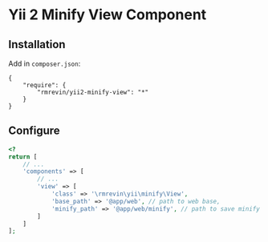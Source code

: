Yii 2 Minify View Component
==============================

Installation
------------
Add in `composer.json`:
```
{
    "require": {
        "rmrevin/yii2-minify-view": "*"
    }
}
```

Configure
-----
```php
<?
return [
	// ...
	'components' => [
		// ...
		'view' => [
			'class' => '\rmrevin\yii\minify\View',
			'base_path' => '@app/web', // path to web base,
			'minify_path' => '@app/web/minify', // path to save minify result
		]
	]
];
```